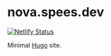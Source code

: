# nova.spees.dev

[![Netlify Status](https://api.netlify.com/api/v1/badges/0e8ee940-fa70-4b09-be1d-6ff1f5acf500/deploy-status)](https://app.netlify.com/sites/novaspees/deploys)

Minimal [Hugo](https://gohugo.io) site.
